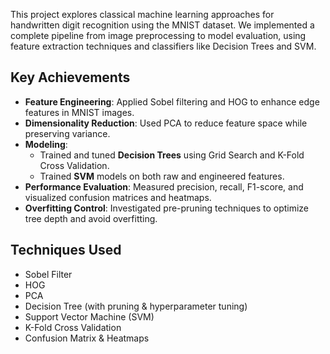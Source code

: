 This project explores classical machine learning approaches for handwritten digit recognition using the MNIST dataset. We implemented a complete pipeline from image preprocessing to model evaluation, using feature extraction techniques and classifiers like Decision Trees and SVM.

##  Key Achievements

- **Feature Engineering**: Applied Sobel filtering and HOG to enhance edge features in MNIST images.
- **Dimensionality Reduction**: Used PCA to reduce feature space while preserving variance.
- **Modeling**:
  - Trained and tuned **Decision Trees** using Grid Search and K-Fold Cross Validation.
  - Trained **SVM** models on both raw and engineered features.
- **Performance Evaluation**: Measured precision, recall, F1-score, and visualized confusion matrices and heatmaps.
- **Overfitting Control**: Investigated pre-pruning techniques to optimize tree depth and avoid overfitting.

##  Techniques Used

- Sobel Filter
- HOG
- PCA
- Decision Tree (with pruning & hyperparameter tuning)
- Support Vector Machine (SVM)
- K-Fold Cross Validation
- Confusion Matrix & Heatmaps
